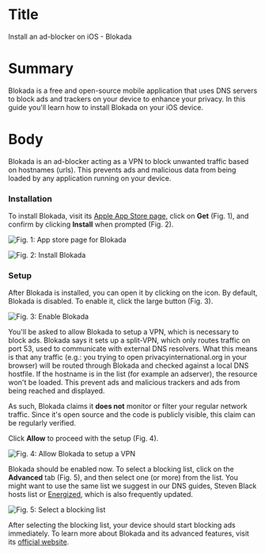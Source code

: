 # Title #
Install an ad-blocker on iOS - Blokada

# Summary #
Blokada is a free and open-source mobile application that uses DNS servers to block ads and trackers on your device to enhance your privacy. In this guide you'll learn how to install Blokada on your iOS device.

# Body #
Blokada is an ad-blocker acting as a VPN to block unwanted traffic based on hostnames (urls). This prevents ads and malicious data from being loaded by any application running on your device.

### Installation ###

To install Blokada, visit its [Apple App Store page][1], click on **Get** (Fig. 1), and confirm by clicking **Install** when prompted (Fig. 2).

![Fig. 1: App store page for Blokada](../../images/ios/blockada-app-store.jpg?raw=true)

![Fig. 2: Install Blokada](../../images/ios/blockada-install.png?raw=true)

### Setup ###
After Blokada is installed, you can open it by clicking on the icon. By default, Blokada is disabled. To enable it, click the large button (Fig. 3).

![Fig. 3: Enable Blokada](../../images/ios/blockada-enable.jpg?raw=true)

You'll be asked to allow Blokada to setup a VPN, which is necessary to block ads. Blokada says it sets up a split-VPN, which only routes traffic on port 53, used to communicate with external DNS resolvers. What this means is that any traffic (e.g.: you trying to open privacyinternational.org in your browser) will be routed through Blokada and checked against a local DNS hostfile. If the hostname is in the list (for example an adserver), the resource won't be loaded. This prevent ads and malicious trackers and ads from being reached and displayed. 

As such, Blokada claims it **does not** monitor or filter your regular network traffic. Since it's open source and the code is publicly visible, this claim can be regularly verified. 

Click **Allow** to proceed with the setup (Fig. 4). 

![Fig. 4: Allow Blokada to setup a VPN](../../images/ios/blockada-vpn.jpg?raw=true)

Blokada should be enabled now. To select a blocking list, click on the **Advanced** tab (Fig. 5), and then select one (or more) from the list. You might want to use the same list we suggest in our DNS guides, Steven Black hosts list or [Energized](https://github.com/EnergizedProtection/block), which is also frequently updated.

![Fig. 5: Select a blocking list](../../images/ios/blockada-lists.jpg?raw=true)

After selecting the blocking list, your device should start blocking ads immediately. To learn more about Blokada and its advanced features, visit its [official website][2].

[1]: https://apps.apple.com/us/app/blokada/id1508341781

[2]: https://blokada.org/
